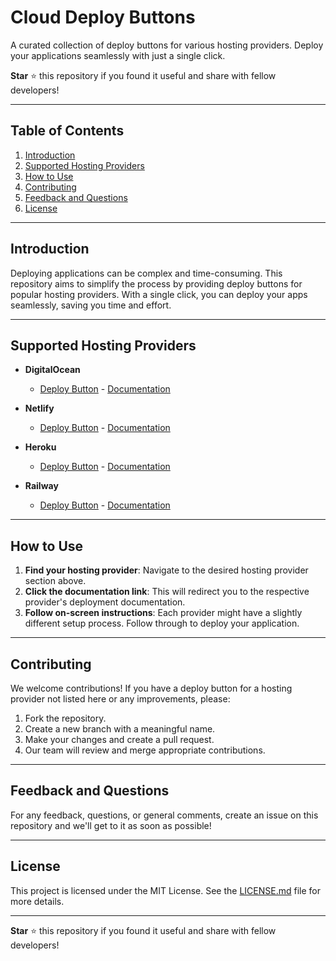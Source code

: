 # Cloud Deploy Buttons

A curated collection of deploy buttons for various hosting providers. Deploy your applications seamlessly with just a single click.

**Star** :star: this repository if you found it useful and share with fellow developers!

---

## Table of Contents

1. [Introduction](#introduction)
2. [Supported Hosting Providers](#supported-hosting-providers)
3. [How to Use](#how-to-use)
4. [Contributing](#contributing)
5. [Feedback and Questions](#feedback-and-questions)
6. [License](#license)

---

## Introduction

Deploying applications can be complex and time-consuming. This repository aims to simplify the process by providing deploy buttons for popular hosting providers. With a single click, you can deploy your apps seamlessly, saving you time and effort.

---

## Supported Hosting Providers

- **DigitalOcean** 
    - [Deploy Button](#) - [Documentation](#)

- **Netlify**
    - [Deploy Button](#) - [Documentation](#)

- **Heroku**
    - [Deploy Button](#) - [Documentation](#)

- **Railway**
    - [Deploy Button](#) - [Documentation](#)

---

## How to Use

1. **Find your hosting provider**: Navigate to the desired hosting provider section above.
2. **Click the documentation link**: This will redirect you to the respective provider's deployment documentation.
3. **Follow on-screen instructions**: Each provider might have a slightly different setup process. Follow through to deploy your application.

---

## Contributing

We welcome contributions! If you have a deploy button for a hosting provider not listed here or any improvements, please:

1. Fork the repository.
2. Create a new branch with a meaningful name.
3. Make your changes and create a pull request.
4. Our team will review and merge appropriate contributions.

---

## Feedback and Questions

For any feedback, questions, or general comments, create an issue on this repository and we'll get to it as soon as possible!

---

## License

This project is licensed under the MIT License. See the [LICENSE.md](#) file for more details.

---

**Star** :star: this repository if you found it useful and share with fellow developers!
